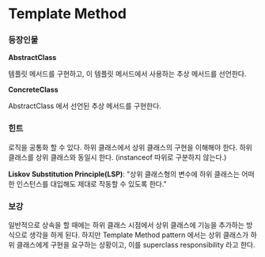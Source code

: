 # Template Method

### 등장인물

**AbstractClass**

템플릿 메서드를 구현하고, 이 템플릿 메서드에서 사용하는 추상 메서드를 선언한다.

**ConcreteClass**

AbstractClass 에서 선언된 추상 메서드를 구현한다. 

### 힌트

로직을 공통화 할 수 있다.
하위 클래스에서 상위 클래스의 구현을 이해해야 한다.
하위 클래스를 상위 클래스와 동일시 한다. (instanceof 따위로 구분하지 않는다.)

**Liskov Substitution Principle(LSP)**: "상위 클래스형의 변수에 하위 클래스는 어떠한 인스턴스를 대입해도 제대로 작동할 수 있도록 한다."

### 보강

일반적으로 상속을 할 때에는 하위 클래스 시점에서 상위 클래스에 기능을 추가하는 방식으로 생각을 하게 된다. 하지만 Template Method pattern 에서는 상위 클래스가 하위 클래스에게 구현을 요구하는 상황이고, 이를 superclass responsibility 라고 한다.


